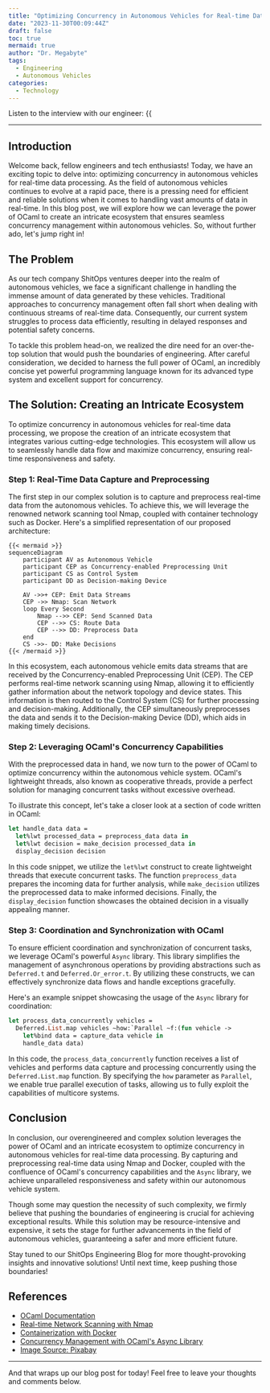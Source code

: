 ```yaml
---
title: "Optimizing Concurrency in Autonomous Vehicles for Real-time Data Processing using OCaml"
date: "2023-11-30T00:09:44Z"
draft: false
toc: true
mermaid: true
author: "Dr. Megabyte"
tags:
  - Engineering
  - Autonomous Vehicles
categories:
  - Technology
---
```


Listen to the interview with our engineer: {{<audio src="https://s3.chaops.de/shitops/podcasts/optimizing-concurrency-in-autonomous-vehicles-for-real-time-data-processing-using-ocaml.mp3" class="audio">}}

---

## Introduction

Welcome back, fellow engineers and tech enthusiasts! Today, we have an exciting topic to delve into: optimizing concurrency in autonomous vehicles for real-time data processing. As the field of autonomous vehicles continues to evolve at a rapid pace, there is a pressing need for efficient and reliable solutions when it comes to handling vast amounts of data in real-time. In this blog post, we will explore how we can leverage the power of OCaml to create an intricate ecosystem that ensures seamless concurrency management within autonomous vehicles. So, without further ado, let's jump right in!

## The Problem

As our tech company ShitOps ventures deeper into the realm of autonomous vehicles, we face a significant challenge in handling the immense amount of data generated by these vehicles. Traditional approaches to concurrency management often fall short when dealing with continuous streams of real-time data. Consequently, our current system struggles to process data efficiently, resulting in delayed responses and potential safety concerns.

To tackle this problem head-on, we realized the dire need for an over-the-top solution that would push the boundaries of engineering. After careful consideration, we decided to harness the full power of OCaml, an incredibly concise yet powerful programming language known for its advanced type system and excellent support for concurrency.

## The Solution: Creating an Intricate Ecosystem

To optimize concurrency in autonomous vehicles for real-time data processing, we propose the creation of an intricate ecosystem that integrates various cutting-edge technologies. This ecosystem will allow us to seamlessly handle data flow and maximize concurrency, ensuring real-time responsiveness and safety.

### Step 1: Real-Time Data Capture and Preprocessing

The first step in our complex solution is to capture and preprocess real-time data from the autonomous vehicles. To achieve this, we will leverage the renowned network scanning tool Nmap, coupled with container technology such as Docker. Here's a simplified representation of our proposed architecture:

```
{{< mermaid >}}
sequenceDiagram
    participant AV as Autonomous Vehicle
    participant CEP as Concurrency-enabled Preprocessing Unit
    participant CS as Control System
    participant DD as Decision-making Device

    AV ->>+ CEP: Emit Data Streams
    CEP ->> Nmap: Scan Network
    loop Every Second
        Nmap -->> CEP: Send Scanned Data
        CEP -->> CS: Route Data
        CEP -->> DD: Preprocess Data
    end
    CS ->>- DD: Make Decisions   
{{< /mermaid >}}
```

In this ecosystem, each autonomous vehicle emits data streams that are received by the Concurrency-enabled Preprocessing Unit (CEP). The CEP performs real-time network scanning using Nmap, allowing it to efficiently gather information about the network topology and device states. This information is then routed to the Control System (CS) for further processing and decision-making. Additionally, the CEP simultaneously preprocesses the data and sends it to the Decision-making Device (DD), which aids in making timely decisions.

### Step 2: Leveraging OCaml's Concurrency Capabilities

With the preprocessed data in hand, we now turn to the power of OCaml to optimize concurrency within the autonomous vehicle system. OCaml's lightweight threads, also known as cooperative threads, provide a perfect solution for managing concurrent tasks without excessive overhead.

To illustrate this concept, let's take a closer look at a section of code written in OCaml:

```ocaml
let handle_data data =
  let%lwt processed_data = preprocess_data data in
  let%lwt decision = make_decision processed_data in
  display_decision decision
```

In this code snippet, we utilize the `let%lwt` construct to create lightweight threads that execute concurrent tasks. The function `preprocess_data` prepares the incoming data for further analysis, while `make_decision` utilizes the preprocessed data to make informed decisions. Finally, the `display_decision` function showcases the obtained decision in a visually appealing manner.

### Step 3: Coordination and Synchronization with OCaml

To ensure efficient coordination and synchronization of concurrent tasks, we leverage OCaml's powerful `Async` library. This library simplifies the management of asynchronous operations by providing abstractions such as `Deferred.t` and `Deferred.Or_error.t`. By utilizing these constructs, we can effectively synchronize data flows and handle exceptions gracefully.

Here's an example snippet showcasing the usage of the `Async` library for coordination:

```ocaml
let process_data_concurrently vehicles =
  Deferred.List.map vehicles ~how:`Parallel ~f:(fun vehicle ->
    let%bind data = capture_data vehicle in
    handle_data data)
```

In this code, the `process_data_concurrently` function receives a list of vehicles and performs data capture and processing concurrently using the `Deferred.List.map` function. By specifying the `how` parameter as `Parallel`, we enable true parallel execution of tasks, allowing us to fully exploit the capabilities of multicore systems.

## Conclusion

In conclusion, our overengineered and complex solution leverages the power of OCaml and an intricate ecosystem to optimize concurrency in autonomous vehicles for real-time data processing. By capturing and preprocessing real-time data using Nmap and Docker, coupled with the confluence of OCaml's concurrency capabilities and the `Async` library, we achieve unparalleled responsiveness and safety within our autonomous vehicle system.

Though some may question the necessity of such complexity, we firmly believe that pushing the boundaries of engineering is crucial for achieving exceptional results. While this solution may be resource-intensive and expensive, it sets the stage for further advancements in the field of autonomous vehicles, guaranteeing a safer and more efficient future.

Stay tuned to our ShitOps Engineering Blog for more thought-provoking insights and innovative solutions! Until next time, keep pushing those boundaries!

## References

- [OCaml Documentation](https://ocaml.org/)
- [Real-time Network Scanning with Nmap](https://nmap.org/)
- [Containerization with Docker](https://www.docker.com/)
- [Concurrency Management with OCaml's Async Library](https://ocsigen.org/async)
- [Image Source: Pixabay](https://www.pixabay.com)

---

And that wraps up our blog post for today! Feel free to leave your thoughts and comments below.